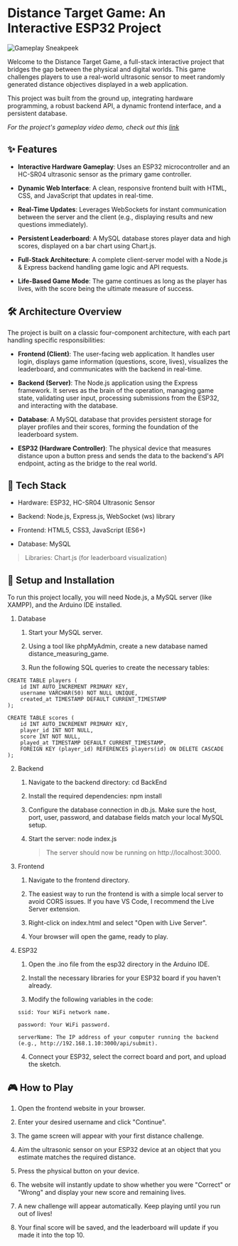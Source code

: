 # Distance Target Game: An Interactive ESP32 Project

![Gameplay Sneakpeek](https://drive.google.com/file/d/194gtiirnIRvIctX6sOfSkYgGrV6avT3b/view?usp=drive_link)

Welcome to the Distance Target Game, a full-stack interactive project that bridges the gap between the physical and digital worlds. This game challenges players to use a real-world ultrasonic sensor to meet randomly generated distance objectives displayed in a web application.

This project was built from the ground up, integrating hardware programming, a robust backend API, a dynamic frontend interface, and a persistent database.

*For the project's gameplay video demo, check out this [link](https://drive.google.com/file/d/1zo0kr2LgxWeNiCi3Elj63wnRQgImW_Qk/view?usp=drive_link)*

## ✨ Features
* **Interactive Hardware Gameplay**: Uses an ESP32 microcontroller and an HC-SR04 ultrasonic sensor as the primary game controller.

* **Dynamic Web Interface**: A clean, responsive frontend built with HTML, CSS, and JavaScript that updates in real-time.

* **Real-Time Updates**: Leverages WebSockets for instant communication between the server and the client (e.g., displaying results and new questions immediately).

* **Persistent Leaderboard**: A MySQL database stores player data and high scores, displayed on a bar chart using Chart.js.

* **Full-Stack Architecture**: A complete client-server model with a Node.js & Express backend handling game logic and API requests.

* **Life-Based Game Mode**: The game continues as long as the player has lives, with the score being the ultimate measure of success.

## 🛠️ Architecture Overview
The project is built on a classic four-component architecture, with each part handling specific responsibilities:

* **Frontend (Client)**: The user-facing web application. It handles user login, displays game information (questions, score, lives), visualizes the leaderboard, and communicates with the backend in real-time.

* **Backend (Server)**: The Node.js application using the Express framework. It serves as the brain of the operation, managing game state, validating user input, processing submissions from the ESP32, and interacting with the database.

* **Database**: A MySQL database that provides persistent storage for player profiles and their scores, forming the foundation of the leaderboard system.

* **ESP32 (Hardware Controller)**: The physical device that measures distance upon a button press and sends the data to the backend's API endpoint, acting as the bridge to the real world.


## 🚀 Tech Stack
* Hardware: ESP32, HC-SR04 Ultrasonic Sensor

* Backend: Node.js, Express.js, WebSocket (ws) library

* Frontend: HTML5, CSS3, JavaScript (ES6+)

* Database: MySQL

> Libraries: Chart.js (for leaderboard visualization)

## 🔧 Setup and Installation
To run this project locally, you will need Node.js, a MySQL server (like XAMPP), and the Arduino IDE installed.

1. Database
    1. Start your MySQL server.
       
    2. Using a tool like phpMyAdmin, create a new database named distance_measuring_game.  
    
    3. Run the following SQL queries to create the necessary tables:
```
CREATE TABLE players (
    id INT AUTO_INCREMENT PRIMARY KEY,
    username VARCHAR(50) NOT NULL UNIQUE,
    created_at TIMESTAMP DEFAULT CURRENT_TIMESTAMP
);

CREATE TABLE scores (
    id INT AUTO_INCREMENT PRIMARY KEY,
    player_id INT NOT NULL,
    score INT NOT NULL,
    played_at TIMESTAMP DEFAULT CURRENT_TIMESTAMP,
    FOREIGN KEY (player_id) REFERENCES players(id) ON DELETE CASCADE
);
```
2. Backend
    1. Navigate to the backend directory: cd BackEnd

    2. Install the required dependencies: npm install

    3. Configure the database connection in db.js. Make sure the host, port, user, password, and database fields match your local MySQL setup.

    4. Start the server: node index.js
       > The server should now be running on http://localhost:3000.

3. Frontend
    1. Navigate to the frontend directory.

    2. The easiest way to run the frontend is with a simple local server to avoid CORS issues. If you have VS Code, I recommend the Live Server extension.

    3. Right-click on index.html and select "Open with Live Server".

    4. Your browser will open the game, ready to play.

4. ESP32
    1. Open the .ino file from the esp32 directory in the Arduino IDE.

    2. Install the necessary libraries for your ESP32 board if you haven't already.

    3. Modify the following variables in the code:
    ```
    ssid: Your WiFi network name.
    
    password: Your WiFi password.
    
    serverName: The IP address of your computer running the backend (e.g., http://192.168.1.10:3000/api/submit).
    ```
    4. Connect your ESP32, select the correct board and port, and upload the sketch.

## 🎮 How to Play
1. Open the frontend website in your browser.

2. Enter your desired username and click "Continue".

3. The game screen will appear with your first distance challenge.

4. Aim the ultrasonic sensor on your ESP32 device at an object that you estimate matches the required distance.

5. Press the physical button on your device.

6. The website will instantly update to show whether you were "Correct" or "Wrong" and display your new score and remaining lives.

7. A new challenge will appear automatically. Keep playing until you run out of lives!

8. Your final score will be saved, and the leaderboard will update if you made it into the top 10.
